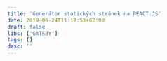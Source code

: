 ```yaml
---
title: 'Generátor statických stránek na REACT.JS'
date: 2019-06-24T11:17:53+02:00
draft: false
libs: ['GATSBY']
tags: []
desc: ''
---
```

